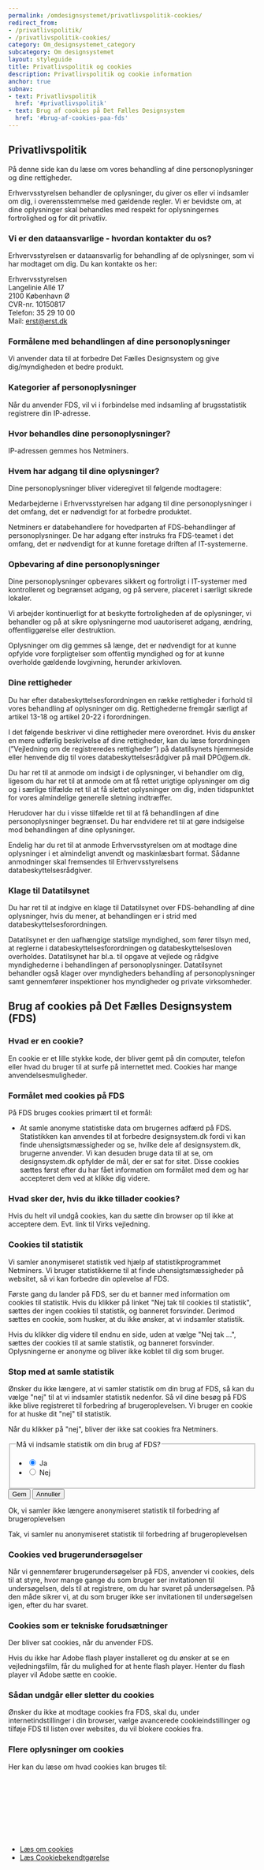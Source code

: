 ```yaml
---
permalink: /omdesignsystemet/privatlivspolitik-cookies/
redirect_from:
- /privatlivspolitik/
- /privatlivspolitik-cookies/
category: Om_designsystemet_category
subcategory: Om designsystemet
layout: styleguide
title: Privatlivspolitik og cookies
description: Privatlivspolitik og cookie information
anchor: true
subnav:
- text: Privatlivspolitik
  href: '#privatlivspolitik'
- text: Brug af cookies på Det Fælles Designsystem
  href: '#brug-af-cookies-paa-fds'
---
```

<h2 id="privatlivspolitik">Privatlivspolitik</h2>
<p>På denne side kan du læse om vores behandling af dine personoplysninger og dine rettigheder.</p>
<p>Erhvervsstyrelsen behandler de oplysninger, du giver os eller vi indsamler om dig, i overensstemmelse med gældende regler. Vi er bevidste om, at dine oplysninger skal behandles med respekt for oplysningernes fortrolighed og for dit privatliv.</p>
<h3 class="h4">Vi er den dataansvarlige - hvordan kontakter du os?</h3>
<p>Erhvervsstyrelsen er dataansvarlig for behandling af de oplysninger, som vi har modtaget om dig. Du kan kontakte os her:</p>
<p>Erhvervsstyrelsen<br />
Langelinie Allé 17<br />
2100 København Ø<br />
CVR-nr. 10150817<br />
Telefon: 35 29 10 00<br />
Mail: <a href="mailto:erst@erst.dk">erst@erst.dk</a></p>
<h3 class="h4">Formålene med behandlingen af dine personoplysninger</h3>
<p>Vi anvender data til at forbedre Det Fælles Designsystem og give dig/myndigheden et bedre produkt.</p>
<h3 class="h4">Kategorier af personoplysninger</h3>
<p>Når du anvender FDS, vil vi i forbindelse med indsamling af brugsstatistik registrere din IP-adresse.</p>

<h3 class="h4">Hvor behandles dine personoplysninger?</h3>
<p>IP-adressen gemmes hos Netminers.</p>

<h3 class="h4">Hvem har adgang til dine oplysninger?</h3>
<p>Dine personoplysninger bliver videregivet til følgende modtagere:</p>
<p>Medarbejderne i Erhvervsstyrelsen har adgang til dine personoplysninger i det omfang, det er nødvendigt for at forbedre produktet.</p>

<p>Netminers er databehandlere for hovedparten af FDS-behandlinger af personoplysninger. De har adgang efter instruks fra FDS-teamet i det omfang, det er nødvendigt for at kunne foretage driften af IT-systemerne.</p>

<h3 class="h4">Opbevaring af dine personoplysninger</h3>
<p>Dine personoplysninger opbevares sikkert og fortroligt i IT-systemer med kontrolleret og begrænset adgang, og på servere, placeret i særligt sikrede lokaler.</p> 

<p>Vi arbejder kontinuerligt for at beskytte fortroligheden af de oplysninger, vi behandler og på at sikre oplysningerne mod uautoriseret adgang, ændring, offentliggørelse eller destruktion.</p>

<p>Oplysninger om dig gemmes så længe, det er nødvendigt for at kunne opfylde vore forpligtelser som offentlig myndighed og for at kunne overholde gældende lovgivning, herunder arkivloven.</p>

<h3 class="h4">Dine rettigheder</h3>
<p>Du har efter databeskyttelsesforordningen en række rettigheder i forhold til vores behandling af oplysninger om dig. Rettighederne fremgår særligt af artikel 13-18 og artikel 20-22 i forordningen.</p>

<p>I det følgende beskriver vi dine rettigheder mere overordnet. Hvis du ønsker en mere udførlig beskrivelse af dine rettigheder, kan du læse forordningen (”Vejledning om de registreredes rettigheder”) på datatilsynets hjemmeside eller henvende dig til vores databeskyttelsesrådgiver på mail DPO@em.dk.</p>
 
<p>Du har ret til at anmode om indsigt i de oplysninger, vi behandler om dig, ligesom du har ret til at anmode om at få rettet urigtige oplysninger om dig og i særlige tilfælde ret til at få slettet oplysninger om dig, inden tidspunktet for vores almindelige generelle sletning indtræffer.</p>

<p>Herudover har du i visse tilfælde ret til at få behandlingen af dine personoplysninger begrænset. Du har endvidere ret til at gøre indsigelse mod behandlingen af dine oplysninger.</p>

<p>Endelig har du ret til at anmode Erhvervsstyrelsen om at modtage dine oplysninger i et almindeligt anvendt og maskinlæsbart format. Sådanne anmodninger skal fremsendes til Erhvervsstyrelsens databeskyttelsesrådgiver.</p>

<h3 class="h4">Klage til Datatilsynet</h3>
<p>Du har ret til at indgive en klage til Datatilsynet over FDS-behandling af dine oplysninger, hvis du mener, at behandlingen er i strid med databeskyttelsesforordningen.</p>

<p>Datatilsynet er den uafhængige statslige myndighed, som fører tilsyn med, at reglerne i databeskyttelsesforordningen og databeskyttelsesloven overholdes. Datatilsynet har bl.a. til opgave at vejlede og rådgive myndighederne i behandlingen af personoplysninger. Datatilsynet behandler også klager over myndigheders behandling af personoplysninger samt gennemfører inspektioner hos myndigheder og private virksomheder.</p>

<h2 class="brug-af-cookies-paa-fds" id="brug-af-cookies-paa-fds">Brug af cookies på Det Fælles Designsystem (FDS)</h2>

<h3 class="h4">Hvad er en cookie?</h3>

<p>En cookie er et lille stykke kode, der bliver gemt på din computer, telefon eller hvad du bruger til at surfe på internettet med. Cookies har mange anvendelsesmuligheder.</p> 

<h3 class="h4">Formålet med cookies på FDS</h3>
<p>På FDS bruges cookies primært til et formål:</p>
 
<ul>
    <li>At samle anonyme statistiske data om brugernes adfærd på FDS. Statistikken kan anvendes til at forbedre designsystem.dk fordi vi kan finde uhensigtsmæssigheder og se, hvilke dele af designsystem.dk, brugerne anvender. Vi kan desuden bruge data til at se, om designsystem.dk opfylder de mål, der er sat for sitet. Disse cookies sættes først efter du har fået information om formålet med dem og har accepteret dem ved at klikke dig videre.</li>
</ul>
<h3 class="h4">Hvad sker der, hvis du ikke tillader cookies?</h3>
<p>Hvis du helt vil undgå cookies, kan du sætte din browser op til ikke at acceptere dem. Evt. link til Virks vejledning.</p>

<h3>Cookies til statistik</h3>
<p>Vi samler anonymiseret statistik ved hjælp af statistikprogrammet Netminers. Vi bruger statistikkerne til at finde uhensigtsmæssigheder på websitet, så vi kan forbedre din oplevelse af FDS.</p>

<p>Første gang du lander på FDS, ser du et banner med information om cookies til statistik. Hvis du klikker på linket "Nej tak til cookies til statistik", sættes der ingen cookies til statistik, og banneret forsvinder. Derimod sættes en cookie, som husker, at du ikke ønsker, at vi indsamler statistik.</p>

<p>Hvis du klikker dig videre til endnu en side, uden at vælge "Nej tak ...", sættes der cookies til at samle statistik, og banneret forsvinder. Oplysningerne er anonyme og bliver ikke koblet til dig som bruger.</p>

<h3 class="h4">Stop med at samle statistik</h3>
<p>Ønsker du ikke længere, at vi samler statistik om din brug af FDS, så kan du vælge "nej" til at vi indsamler statistik nedenfor. Så vil dine besøg på FDS ikke blive registreret til forbedring af brugeroplevelsen. Vi bruger en cookie for at huske dit "nej" til statistik.</p>

<p>Når du klikker på "nej", bliver der ikke sat cookies fra Netminers.</p>
<form id="cookieForm" method="post" action="/">
    <div class="form-group">
        <fieldset>
            <legend class="h5">Må vi indsamle statistik om din brug af FDS?</legend>
            <ul class="nobullet-list">
                <li>
                    <input id="statCookiesYes" type="radio" name="statCookies" value="1" class="form-radio  radio-large " checked />
                    <label for="statCookiesYes">Ja</label>
                </li>
                <li>
                    <input id="statCookiesNo" type="radio" name="statCookies" value="0" class="form-radio  radio-large " />
                    <label for="statCookiesNo">Nej</label>
                </li>
            </ul>
        </fieldset>
    </div>
    <div id="cookieButtons" class="mt-6 d-none">
        <input type="hidden" id="originalValue" value="" />
        <button type="submit" class="button button-secondary" id="cookieSave">Gem</button>
        <button type="button" class="button button-tertiary" id="cookieCancel">Annuller</button>
    </div>
</form>
<div class="alert alert-success alert--show-icon alert--paragraph d-none" role="alert" id="cookieNoAlert">
    <div class="alert-body">
        <p class="alert-text">Ok, vi samler ikke længere anonymiseret statistik til forbedring af brugeroplevelsen</p>
    </div>
</div>
<div class="alert alert-success alert--show-icon alert--paragraph d-none" role="alert" id="cookieYesAlert">
    <div class="alert-body">
        <p class="alert-text">Tak, vi samler nu anonymiseret statistik til forbedring af brugeroplevelsen</p>
    </div>
</div>


<h3 class="h4">Cookies ved brugerundersøgelser</h3>
<p>Når vi gennemfører brugerundersøgelser på FDS, anvender vi cookies, dels til at styre, hvor mange gange du som bruger ser invitationen til undersøgelsen, dels til at registrere, om du har svaret på undersøgelsen. På den måde sikrer vi, at du som bruger ikke ser invitationen til undersøgelsen igen, efter du har svaret.</p>

<h3 class="h4">Cookies som er tekniske forudsætninger</h3>
<p>Der bliver sat cookies, når du anvender FDS.</p>

<p>Hvis du ikke har Adobe flash player installeret og du ønsker at se en vejledningsfilm, får du mulighed for at hente flash player. Henter du flash player vil Adobe sætte en cookie.</p>

<h3 class="h4">Sådan undgår eller sletter du cookies</h3>
<p>Ønsker du ikke at modtage cookies fra FDS, skal du, under internetindstillinger i din browser, vælge avancerede cookieindstillinger og tilføje FDS til listen over websites, du vil blokere cookies fra.</p>

<h3 class="h4">Flere oplysninger om cookies</h3>
<p>Her kan du læse om hvad cookies kan bruges til:</p>
<ul class="nobullet-list">
    <li><a href="https://en.wikipedia.org/wiki/HTTP_cookie" class="icon-link">Læs om cookies<svg class="icon-svg" focusable="false" aria-hidden="true"><use xlink:href="#open-in-new"></use></svg></a></li>
    <li><a href="https://www.retsinformation.dk/Forms/R0710.aspx?id=139279" class="icon-link">Læs Cookiebekendtgørelse<svg class="icon-svg" focusable="false" aria-hidden="true"><use xlink:href="#open-in-new"></use></svg></a></li>
</ul>
